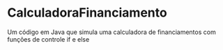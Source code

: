 # CalculadoraFinanciamento
Um código em Java que simula uma calculadora de financiamentos com funções de controle if e else
